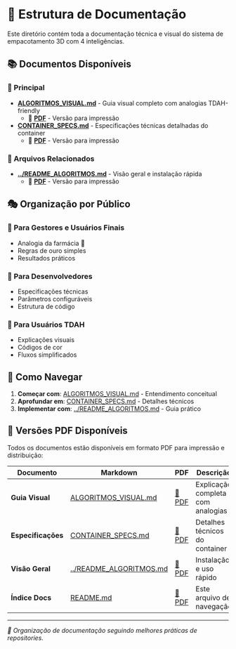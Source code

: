 # 📁 Estrutura de Documentação

Este diretório contém toda a documentação técnica e visual do sistema de empacotamento 3D com 4 inteligências.

## 📚 Documentos Disponíveis

### 🎯 Principal
- **[ALGORITMOS_VISUAL.md](ALGORITMOS_VISUAL.md)** - Guia visual completo com analogias TDAH-friendly
  - 📄 **[PDF](ALGORITMOS_VISUAL.pdf)** - Versão para impressão
- **[CONTAINER_SPECS.md](CONTAINER_SPECS.md)** - Especificações técnicas detalhadas do container
  - 📄 **[PDF](CONTAINER_SPECS.pdf)** - Versão para impressão

### 🔗 Arquivos Relacionados
- **[../README_ALGORITMOS.md](../README_ALGORITMOS.md)** - Visão geral e instalação rápida
  - 📄 **[PDF](../README_ALGORITMOS.pdf)** - Versão para impressão

## 🎭 Organização por Público

### 👥 Para Gestores e Usuários Finais
- Analogia da farmácia 🏪
- Regras de ouro simples
- Resultados práticos

### 🔧 Para Desenvolvedores
- Especificações técnicas
- Parâmetros configuráveis  
- Estrutura de código

### 🧠 Para Usuários TDAH
- Explicações visuais
- Códigos de cor
- Fluxos simplificados

## 📖 Como Navegar

1. **Começar com**: [ALGORITMOS_VISUAL.md](ALGORITMOS_VISUAL.md) - Entendimento conceitual
2. **Aprofundar em**: [CONTAINER_SPECS.md](CONTAINER_SPECS.md) - Detalhes técnicos
3. **Implementar com**: [../README_ALGORITMOS.md](../README_ALGORITMOS.md) - Guia prático

## 📄 Versões PDF Disponíveis

Todos os documentos estão disponíveis em formato PDF para impressão e distribuição:

| Documento | Markdown | PDF | Descrição |
|-----------|----------|-----|-----------|
| **Guia Visual** | [ALGORITMOS_VISUAL.md](ALGORITMOS_VISUAL.md) | [📄 PDF](ALGORITMOS_VISUAL.pdf) | Explicação completa com analogias |
| **Especificações** | [CONTAINER_SPECS.md](CONTAINER_SPECS.md) | [📄 PDF](CONTAINER_SPECS.pdf) | Detalhes técnicos do container |
| **Visão Geral** | [../README_ALGORITMOS.md](../README_ALGORITMOS.md) | [📄 PDF](../README_ALGORITMOS.pdf) | Instalação e uso rápido |
| **Índice Docs** | [README.md](README.md) | [📄 PDF](README.pdf) | Este arquivo de navegação |

---

*📁 Organização de documentação seguindo melhores práticas de repositories.*

